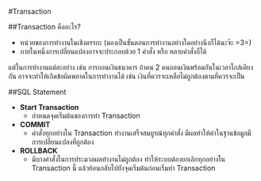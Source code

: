 #Transaction

##Transaction คืออะไร?

- หน่วยของการทำงานในเชิงตรรกะ (มองเป็นขั้นตอนการทำงานอย่างใดอย่างนึงก็ได้นะจ๊ะ =3=)
- ภายในหนึ่งการเปลี่ยนแปลงอาจจะประกอบด้วย 1 คำสั่ง หรือ หลายคำสั่งก็ได้

แต่ในการทำงานแต่ละอย่าง เช่น การถอนเงินธนาคาร ถ้าคน 2 คนถอนเงินพร้อมกันในเวลาใกล้เคียงกัน อาจจะทำให้เกิดข้อผิดพลาดในการทำงานได้ เช่น เงินที่ควรจะเหลือไม่ถูกต้องตามที่ควรจะเป็น

##SQL Statement
- **Start Transaction**
  - กำหนดจุดเริ่มต้นของการทำ Transaction
- **COMMIT**
  - คำสั่งทุกอย่างใน Transaction ทำงานเสร็จสมบูรณ์ทุกคำสั่ง มีผลทำให้ค่าในฐานข้อมูลมีการเปลี่ยนแปลงที่ถูกต้อง
- **ROLLBACK**
  - มีบางคำสั่งในการประมวลผลทำงานไม่ถูกต้อง ทำให้ระบบต้องยกเลิกทุกอย่างใน Transaction นี้ แล้วย้อนกลับไปยังจุดเริ่มต้นก่อนเริ่มทำ Transaction
